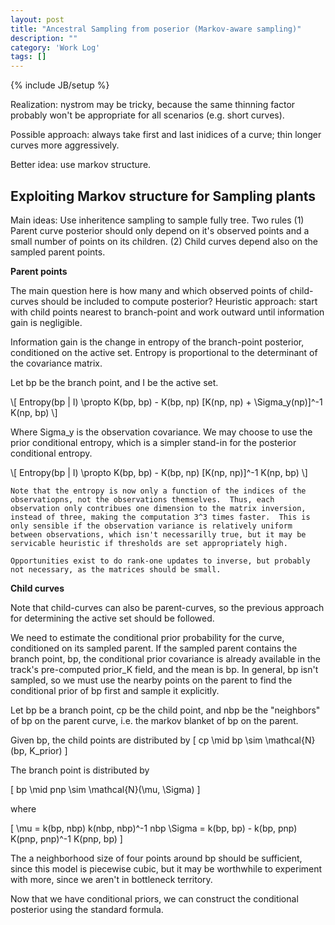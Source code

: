 ```yaml
---
layout: post
title: "Ancestral Sampling from poserior (Markov-aware sampling)"
description: ""
category: 'Work Log'
tags: []
---
```

{% include JB/setup %}

Realization: nystrom may be tricky, because the same thinning factor probably won't be appropriate for all scenarios (e.g. short curves).

Possible approach: always take first and last inidices of a curve; thin longer curves more aggressively.

Better idea: use markov structure.

Exploiting Markov structure for Sampling plants 
-------------------------------------------------------
Main ideas: Use inheritence sampling to sample fully tree.  Two rules (1) Parent curve posterior should only depend on it's observed points and a small number of points on its children.  (2) Child curves depend also on the sampled parent points.

**Parent points**

The main question here is how many and which observed points of  child-curves should be included to compute posterior?  Heuristic approach: start with child points nearest to branch-point and work outward until information gain is negligible.

Information gain is the change in entropy of the branch-point posterior, conditioned on the active set.  Entropy is proportional to the determinant of the covariance matrix.  

Let bp be the branch point, and I be the active set.

<div>
\[
Entropy(bp | I) \propto K(bp, bp) - K(bp, np) [K(np, np)  + \Sigma_y(np)]^-1 K(np, bp)
\]
</div>

Where Sigma_y is the observation covariance.  We may choose to use the prior conditional entropy, which is a simpler stand-in for the posterior conditional entropy.

<div>
\[
Entropy(bp | I) \propto K(bp, bp) - K(bp, np) [K(np, np)]^-1 K(np, bp)
\]
</div>

    Note that the entropy is now only a function of the indices of the observatiopns, not the observations themselves.  Thus, each observation only contribues one dimension to the matrix inversion, instead of three, making the computation 3^3 times faster.  This is only sensible if the observation variance is relatively uniform between observations, which isn't necessarilly true, but it may be servicable heuristic if thresholds are set appropriately high.

    Opportunities exist to do rank-one updates to inverse, but probably not necessary, as the matrices should be small.


**Child curves**

Note that child-curves can also be parent-curves, so the previous approach for determining the active set should be followed.  

We need to estimate the conditional prior probability for the curve, conditioned on its sampled parent.  If the sampled parent contains the branch point, bp, the conditional prior covariance is already available in the track's pre-computed prior_K field, and the mean is bp.  In general, bp isn't sampled, so we must use the nearby points on the parent to find the conditional prior of bp first and sample it explicitly.

Let bp be a branch point, cp be the child point, and nbp be the "neighbors" of bp on the parent curve, i.e. the markov blanket of bp on the parent.

Given bp, the child points are distributed by
\[
cp \mid bp \sim \mathcal{N}(bp, K_prior)
\]

The branch point is distributed by

\[
bp \mid pnp \sim \mathcal{N}(\mu, \Sigma)
\]

where

\[
\mu = k(bp, nbp) k(nbp, nbp)^-1 nbp
\Sigma = k(bp, bp) - k(bp, pnp) K(pnp, pnp)^-1 K(pnp, bp)
\]

The a neighborhood size of four points around bp should be sufficient, since this model is piecewise cubic, but it may be worthwhile to experiment with more, since we aren't in bottleneck territory.

Now that we have conditional priors, we can construct the conditional posterior using the standard formula.

